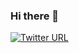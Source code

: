### Hi there 👋

[![Twitter URL](https://img.shields.io/twitter/url?url=https%3A%2F%2Ftwitter.com%2Fh_go_sousa)](https://twitter.com/h_go_sousa)


<!--
**hmosousa/hmosousa** is a ✨ _special_ ✨ repository because its `README.md` (this file) appears on your GitHub profile.

Here are some ideas to get you started:

- 🔭 I’m currently working on ...
- 🌱 I’m currently learning ...
- 👯 I’m looking to collaborate on ...
- 🤔 I’m looking for help with ...
- 💬 Ask me about ...
- 📫 How to reach me: ...
- 😄 Pronouns: ...
- ⚡ Fun fact: ...
-->
